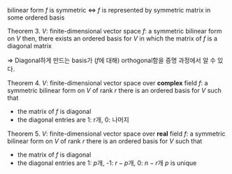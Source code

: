 bilinear form $f$ is symmetric <=> $f$ is represented by symmetric matrix in some ordered basis

Theorem 3.
$V$: finite-dimensional vector space
$f$: a symmetric bilinear form on $V$
then, there exists an ordered basis for $V$ in which the matrix of $f$ is a diagonal matrix

=> Diagonal하게 만드는 basis가 ($f$에 대해) orthogonal함을 증명 과정에서 알 수 있다.

Theorem 4.
$V$: finite-dimensional vector space over **complex** field
$f$: a symmetric bilinear form on $V$ of rank $r$
there is an ordered basis for $V$ such that
- the matrix of $f$ is diagonal
- the diagonal entries are 1: r개, 0: 나머지

Theorem 5.
$V$: finite-dimensional vector space over **real** field
$f$: a symmetric bilinear form on $V$ of rank $r$
there is an ordered basis for $V$ such that
- the matrix of $f$ is diagonal
- the diagonal entries are 1: $p$개, -1: $r-p$개, 0: $n-r$개
$p$ is unique

